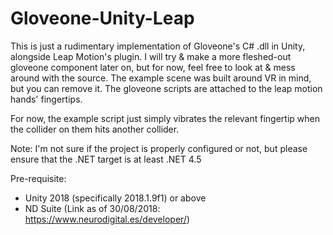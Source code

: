 # Gloveone-Unity-Leap
This is just a rudimentary implementation of Gloveone's C# .dll in Unity, alongside Leap Motion's plugin.
I will try & make a more fleshed-out gloveone component later on, but for now, feel free to look at & mess around with the source.
The example scene was built around VR in mind, but you can remove it. The gloveone scripts are attached to the leap motion hands' fingertips.

For now, the example script just simply vibrates the relevant fingertip when the collider on them hits another collider.

Note: I'm not sure if the project is properly configured or not, but please ensure that the .NET target is at least .NET 4.5

Pre-requisite:
- Unity 2018 (specifically 2018.1.9f1) or above
- ND Suite (Link as of 30/08/2018: https://www.neurodigital.es/developer/)
